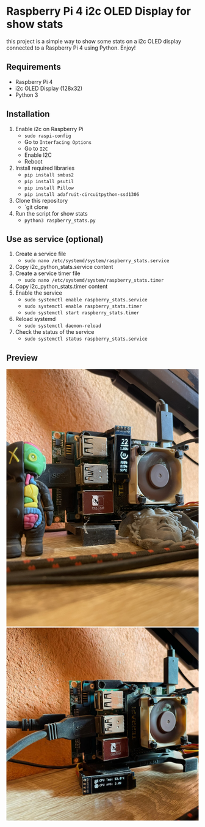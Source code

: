 # Raspberry Pi 4 i2c OLED Display for show stats
this project is a simple way to show some stats on a i2c OLED display connected to a Raspberry Pi 4 using Python.
Enjoy!

## Requirements
- Raspberry Pi 4
- i2c OLED Display (128x32)
- Python 3

## Installation 
1. Enable i2c on Raspberry Pi
    * `sudo raspi-config`
    * Go to `Interfacing Options`
    * Go to `I2C`
    * Enable I2C
    * Reboot
2. Install required libraries
    * `pip install smbus2`
    * `pip install psutil`
    * `pip install Pillow`
    * `pip install adafruit-circuitpython-ssd1306`
3. Clone this repository
    * `git clone
4. Run the script for show stats
    * `python3 raspberry_stats.py`

## Use as service (optional)
1. Create a service file
    * `sudo nano /etc/systemd/system/raspberry_stats.service`
2. Copy i2c_python_stats.service content
3. Create a service timer file
    * `sudo nano /etc/systemd/system/raspberry_stats.timer`
4. Copy i2c_python_stats.timer content
5. Enable the service
    * `sudo systemctl enable raspberry_stats.service`
    * `sudo systemctl enable raspberry_stats.timer`
    * `sudo systemctl start raspberry_stats.timer`
3. Reload systemd
    * `sudo systemctl daemon-reload`
4. Check the status of the service
    * `sudo systemctl status raspberry_stats.service`

## Preview
![plot](./assets/images/raspberry_stats2.jpeg)
![plot](./assets/images/raspberry_stats_clasic.jpg)
